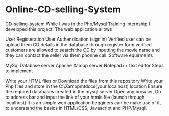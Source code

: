 # Online-CD-selling-System

CD-selling-system
While I was in the Php/Mysql Training internship I developed this project. The web application allows

User Registeration
User Authendication (sign in)
Verified user can be upload them CD details in the database through register form
verified customers are allowed to search the CD by inputting the movie name and they can contact the seller via them phonne call.
Software equirments

MySql Database server
Apache Xampp server
Notepad++ text editor
Steps to implement

Write your HTML files or Download the files from this repository
Write your Php files and store in the C:\Xampp\htdocs(your localhost) location
Ensure the required databases created in the mysql server
Open any browser, Go to address bar and input the link of your htmls file (launch through localhost)
It is an simple web application begginers can be make use of it, to understand the basics in HTML/CSS, Javascript and PHP/Mysql.
